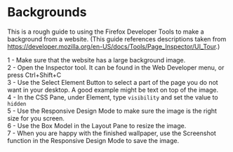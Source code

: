 # Backgrounds

This is a rough guide to using the Firefox Developer Tools to make a background from a website. (This guide references descriptions taken from https://developer.mozilla.org/en-US/docs/Tools/Page_Inspector/UI_Tour.)

1 - Make sure that the website has a large background image.  
2 - Open the Inspector tool.  It can be found in the Web Developer menu, or press Ctrl+Shift+C  
3 - Use the Select Element Button to select a part of the page you do not want in your desktop.  A good example might be text on top of the image.  
4 - In the CSS Pane, under Element, type `visibility` and set the value to `hidden`    
5 - Use the Responsive Design Mode to make sure the image is the right size for you screen.    
6 - Use the Box Model in the Layout Pane to resize the image.     
7 - When you are happy with the finished wallpaper, use the Screenshot function in the Responsive Design Mode to save the image.

